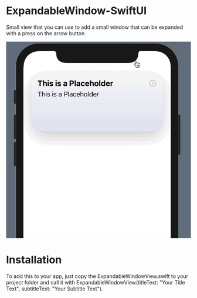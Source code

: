 # ExpandableWindow-SwiftUI
Small view that you can use to add a small window that can be expanded with a press on the arrow button

![](ExpandableView_Showcase.gif)

# Installation
To add this to your app, just copy the ExpandableWindowView.swift to your project folder and call it with ExpandableWindowView(titleText: "Your Title Text", subtitleText: "Your Subtitle Text").

